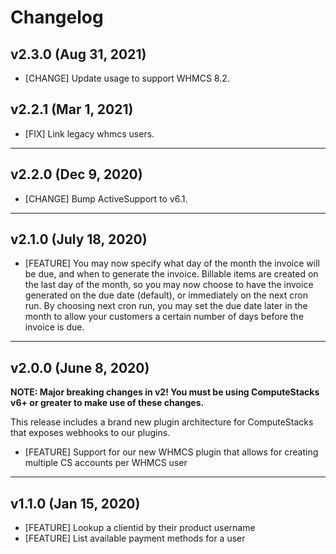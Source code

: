 # Changelog

## v2.3.0 (Aug 31, 2021)

* [CHANGE] Update usage to support WHMCS 8.2.

## v2.2.1 (Mar 1, 2021)

* [FIX] Link legacy whmcs users.

***

## v2.2.0 (Dec 9, 2020)

* [CHANGE] Bump ActiveSupport to v6.1.

***

## v2.1.0 (July 18, 2020)

* [FEATURE] You may now specify what day of the month the invoice will be due, and when to generate the invoice. Billable items are created on the last day of the month, so you may now choose to have the invoice generated on the due date (default), or immediately on the next cron run. By choosing next cron run, you may set the due date later in the month to allow your customers a certain number of days before the invoice is due.

***

## v2.0.0 (June 8, 2020)

**NOTE: Major breaking changes in v2! You must be using ComputeStacks v6+ or greater to make use of these changes.**

This release includes a brand new plugin architecture for ComputeStacks that exposes webhooks to our plugins.

* [FEATURE] Support for our new WHMCS plugin that allows for creating multiple CS accounts per WHMCS user

***

## v1.1.0 (Jan 15, 2020)

* [FEATURE] Lookup a clientid by their product username
* [FEATURE] List available payment methods for a user
